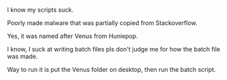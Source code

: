 I know my scripts suck.

Poorly made malware that was partially copied from Stackoverflow.

Yes, it was named after Venus from Huniepop.

I know, I suck at writing batch files pls don't judge me for how the batch file was made.

Way to run it is put the Venus folder on desktop, then run the batch script.
